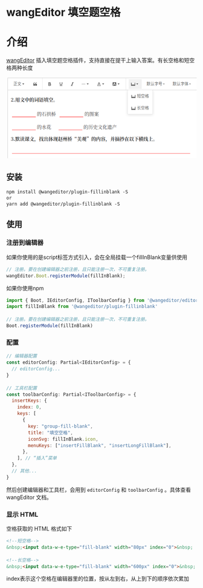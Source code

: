# wangEditor 填空题空格

# 介绍

[wangEditor](https://www.wangeditor.com/) 插入填空题空格插件，支持直接在提干上输入答案。有长空格和短空格两种长度

![](./img/demo.png)

## 安装

```shell
npm install @wangeditor/plugin-fillinblank -S
or
yarn add @wangeditor/plugin-fillinblank -S
```

## 使用

### 注册到编辑器

如果你使用的是script标签方式引入，会在全局挂载一个fillInBlank变量供使用
```js
// 注册。要在创建编辑器之前注册，且只能注册一次，不可重复注册。
wangEditor.Boot.registerModule(fillInBlank);
```

如果你使用npm
```js
import { Boot, IEditorConfig, IToolbarConfig } from '@wangeditor/editor'
import fillInBlank from '@wangeditor/plugin-fillinblank'

// 注册。要在创建编辑器之前注册，且只能注册一次，不可重复注册。
Boot.registerModule(fillInBlank)
```

### 配置

```js
// 编辑器配置
const editorConfig: Partial<IEditorConfig> = {
  // editorConfig...
}

// 工具栏配置
const toolbarConfig: Partial<IToolbarConfig> = {
  insertKeys: {
    index: 0,
    keys: [
      {
        key: "group-fill-blank",
        title: "填空空格",
        iconSvg: fillInBlank.icon,
        menuKeys: ["insertFillBlank", "insertLongFillBlank"],
      },
    ], // “插入”菜单
  },
  // 其他...
}
```

然后创建编辑器和工具栏，会用到 `editorConfig` 和 `toolbarConfig` 。具体查看 wangEditor 文档。

### 显示 HTML

空格获取的 HTML 格式如下

```html
<!--短空格-->
&nbsp;<input data-w-e-type="fill-blank" width="80px" index="0">&nbsp;

<!--长空格-->
&nbsp;<input data-w-e-type="fill-blank" width="600px" index="0">&nbsp;
```
index表示这个空格在编辑器里的位置，按从左到右，从上到下的顺序依次累加